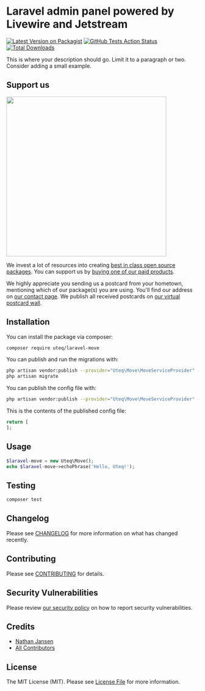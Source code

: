 # Laravel admin panel powered by Livewire and Jetstream

[![Latest Version on Packagist](https://img.shields.io/packagist/v/uteq/laravel-move.svg?style=flat-square)](https://packagist.org/packages/uteq/laravel-move)
[![GitHub Tests Action Status](https://img.shields.io/github/workflow/status/uteq/laravel-move/run-tests?label=tests)](https://github.com/uteq/laravel-move/actions?query=workflow%3Arun-tests+branch%3Amaster)
[![Total Downloads](https://img.shields.io/packagist/dt/uteq/laravel-move.svg?style=flat-square)](https://packagist.org/packages/uteq/laravel-move)


This is where your description should go. Limit it to a paragraph or two. Consider adding a small example.

## Support us

[<img src="https://github-ads.s3.eu-central-1.amazonaws.com/package-laravel-move-laravel.jpg?t=1" width="419px" />](https://spatie.be/github-ad-click/package-laravel-move-laravel)

We invest a lot of resources into creating [best in class open source packages](https://spatie.be/open-source). You can support us by [buying one of our paid products](https://spatie.be/open-source/support-us).

We highly appreciate you sending us a postcard from your hometown, mentioning which of our package(s) you are using. You'll find our address on [our contact page](https://spatie.be/about-us). We publish all received postcards on [our virtual postcard wall](https://spatie.be/open-source/postcards).

## Installation

You can install the package via composer:

```bash
composer require uteq/laravel-move
```

You can publish and run the migrations with:

```bash
php artisan vendor:publish --provider="Uteq\Move\MoveServiceProvider" --tag="migrations"
php artisan migrate
```

You can publish the config file with:
```bash
php artisan vendor:publish --provider="Uteq\Move\MoveServiceProvider" --tag="config"
```

This is the contents of the published config file:

```php
return [
];
```

## Usage

``` php
$laravel-move = new Uteq\Move();
echo $laravel-move->echoPhrase('Hello, Uteq!');
```

## Testing

``` bash
composer test
```

## Changelog

Please see [CHANGELOG](CHANGELOG.md) for more information on what has changed recently.

## Contributing

Please see [CONTRIBUTING](.github/CONTRIBUTING.md) for details.

## Security Vulnerabilities

Please review [our security policy](../../security/policy) on how to report security vulnerabilities.

## Credits

- [Nathan Jansen](https://github.com/uteq)
- [All Contributors](../../contributors)

## License

The MIT License (MIT). Please see [License File](LICENSE.md) for more information.
